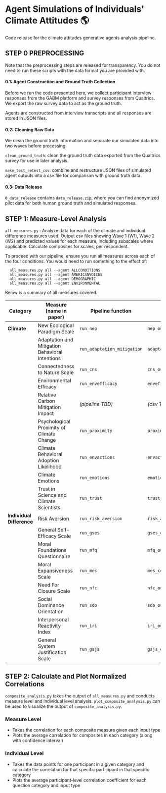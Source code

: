 # Agent Simulations of Individuals' Climate Attitudes 🌎

Code release for the climate attitudes generative agents analysis pipeline. 

## STEP 0 PREPROCESSING
Note that the preprocessing steps are released for transparency. You do not need to run these scripts with the data format you are provided with. 

#### 0.1: Agent Construction and Ground Truth Collection
Before we run the code presented here, we collect participant interview responses from the GABM platform and survey responses from Qualtrics. We export the raw survey data to act as the ground truth. 

Agents are constructed from interview transcripts and all responses are stored in JSON files.


#### 0.2: Cleaning Raw Data
We clean the ground truth information and separate our simulated data into two waves before processing.

`clean_ground_truth`: clean the ground truth data exported from the Qualtrics survey for use in later analysis.

`make_test_retest_csv`: combine and restructure JSON files of simulated agent outputs into a csv file for comparison with ground truth data. 

#### 0.3: Data Release
`0_data_release` contains `data_release.zip`, where you can find anonymized pilot data for both human ground truth and simulated responses.

## STEP 1: Measure-Level Analysis
`all_measures.py` : Analyze data for each of the climate and individual difference measures used. Output csv files showing Wave 1 (W1), Wave 2 (W2) and predicted values for each measure, including subscales where applicable. Calculate composites for scales, per respondent. 

To proceed with our pipeline, ensure you run all measures across each of the four conditions. You would need to run something to the effect of:

```
  all_measures.py all --agent ALLCONDITIONS
  all_measures.py all --agent AMERICANVOICES
  all_measures.py all --agent DEMOGRAPHIC
  all_measures.py all --agent ENVIRONMENTAL
```

Below is a summary of all measures covered.

| Category             | Measure (name in paper)                                | Pipeline function         | Output CSV                        |
|----------------------|--------------------------------------------------------|----------------------------|-----------------------------------|
| **Climate**          | New Ecological Paradigm Scale                          | `run_nep`                  | `nep_output.csv`                  |
|                      | Adaptation and Mitigation Behavioral Intentions        | `run_adaptation_mitigation`| `adaptation_mitigation_output.csv`|
|                      | Connectedness to Nature Scale                          | `run_cns`                  | `cns_output.csv`                  |
|                      | Environmental Efficacy                                 | `run_envefficacy`          | `envefficacy_match.csv`           |
|                      | Relative Carbon Mitigation Impact                      | *(pipeline TBD)*           | *(csv TBD)*                       |
|                      | Psychological Proximity of Climate Change              | `run_proximity`            | `proximity_output.csv`            |
|                      | Climate Behavioral Adoption Likelihood                 | `run_envactions`           | `envactions_output.csv `          |
|                      | Climate Emotions                                       | `run_emotions`             | `emotions_output.csv`             |
|                      | Trust in Science and Climate Scientists                | `run_trust`                | `trust_output.csv`                |
| **Individual Difference** | Risk Aversion                                     | `run_risk_aversion`        | `risk_aversion_output.csv`        |
|                      | General Self-Efficacy Scale                            | `run_gses`                 | `gses_output.csv`                 |
|                      | Moral Foundations Questionnaire                        | `run_mfq`                  | `mfq_output.csv`                  |
|                      | Moral Expansiveness Scale                              | `run_mes`                  | `mes_composite_output.csv`        |
|                      | Need For Closure Scale                                 | `run_nfc`                  | `nfc_output.csv`                  |
|                      | Social Dominance Orientation                           | `run_sdo`                  | `sdo_output.csv`                  |
|                      | Interpersonal Reactivity Index                         | `run_iri`                  | `iri_output.csv`                  |
|                      | General System Justification Scale                     | `run_gsjs`                 | `gsjs_output.csv`                 |



## STEP 2: Calculate and Plot Normalized Correlations
`composite_analysis.py` takes the output of `all_measures.py` and conducts measure level and individual level analysis. 
`plot_composite_analysis.py` can be used to visualize the output of `composite_analysis.py`.
### Measure Level
- Takes the correlation for each composite measure given each input type
- Plots the average correlation for composites in each category (along with confidence interval)

### Individual Level
- Takes the data points for one participant in a given category and calculate the correlation for that specific participant in that specific category
- Plots the average participant-level correlation coefficient for each question category and input type
